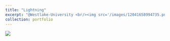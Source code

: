 ```yaml
---
title: "Lightning"
excerpt: "@Westlake-University <br/><img src='/images/12041658994735.png'>"
collection: portfolio
---
```



<img src='/images/12041658994735.png'>

